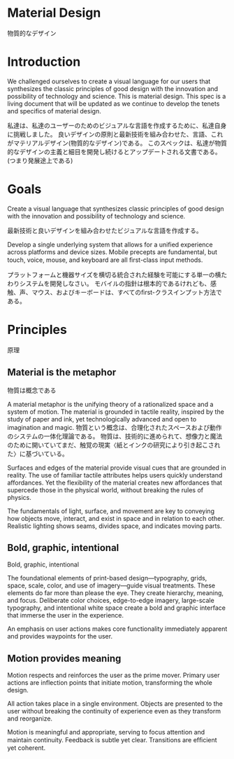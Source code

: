 # Material Design
物質的なデザイン

# Introduction

We challenged ourselves to create a visual language for our users that synthesizes the classic principles of good design with the innovation and possibility of technology and science.
This is material design.
This spec is a living document that will be updated as we continue to develop the tenets and specifics of material design.

私達は、私達のユーザーのためのビジュアルな言語を作成するために、私達自身に挑戦しました。
良いデザインの原則と最新技術を組み合わせた、言語、これがマテリアルデザイン(物質的なデザイン)である。
このスペックは、私達が物質的なデザインの主義と細目を開発し続けるとアップデートされる文書である。
(つまり発展途上である)

# Goals
Create a visual language that synthesizes classic principles of good design with the innovation and possibility of technology and science.

最新技術と良いデザインを組み合わせたビジュアルな言語を作成する。

Develop a single underlying system that allows for a unified experience across platforms and device sizes. Mobile precepts are fundamental, but touch, voice, mouse, and keyboard are all ﬁrst-class input methods.

プラットフォームと機器サイズを横切る統合された経験を可能にする単一の横たわりシステムを開発しなさい。
モバイルの指針は根本的であるけれども、感触、声、マウス、およびキーボードは、すべてのﬁrst-クラスインプット方法である。


# Principles
原理

## Material is the metaphor
物質は概念である

A material metaphor is the unifying theory of a rationalized space and a system of motion.
The material is grounded in tactile reality, inspired by the study of paper and ink, yet technologically advanced and open to imagination and magic.
物質という概念は、合理化されたスペースおよび動作のシステムの一体化理論である。
物質は、技術的に進められて、想像力と魔法のために開いていてまだ、触覚の現実〈紙とインクの研究により引き起こされた〉に基づいている。

Surfaces and edges of the material provide visual cues that are grounded in reality.
The use of familiar tactile attributes helps users quickly understand affordances.
Yet the flexibility of the material creates new affordances that supercede those in the physical world, without breaking the rules of physics.

The fundamentals of light, surface, and movement are key to conveying how objects move, interact, and exist in space and in relation to each other.
Realistic lighting shows seams, divides space, and indicates moving parts.


## Bold, graphic, intentional
Bold, graphic, intentional

The foundational elements of print-based design—typography, grids, space, scale, color, and use of imagery—guide visual treatments. These elements do far more than please the eye. They create hierarchy, meaning, and focus. Deliberate color choices, edge-to-edge imagery, large-scale typography, and intentional white space create a bold and graphic interface that immerse the user in the experience.

An emphasis on user actions makes core functionality immediately apparent and provides waypoints for the user.

## Motion provides meaning
Motion respects and reinforces the user as the prime mover. Primary user actions are inflection points that initiate motion, transforming the whole design.

All action takes place in a single environment. Objects are presented to the user without breaking the continuity of experience even as they transform and reorganize.

Motion is meaningful and appropriate, serving to focus attention and maintain continuity. Feedback is subtle yet clear. Transitions are efﬁcient yet coherent.
